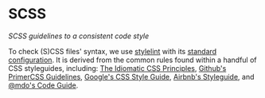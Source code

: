 # SCSS

_SCSS guidelines to a consistent code style_

To check (S)CSS files' syntax, we use [stylelint](http://stylelint.io/) with its [standard configuration](https://github.com/stylelint/stylelint-config-standard). It is derived from the common rules found within a handful of CSS styleguides, including: [The Idiomatic CSS Principles](https://github.com/necolas/idiomatic-css),
[Github's PrimerCSS Guidelines](http://primercss.io/guidelines/#scss),
[Google's CSS Style Guide](https://google.github.io/styleguide/htmlcssguide.xml#CSS_Formatting_Rules), [Airbnb's Styleguide](https://github.com/airbnb/css#css), and [@mdo's Code Guide](http://codeguide.co/#css).
